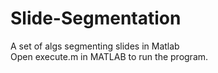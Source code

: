 # Slide-Segmentation
A set of algs segmenting slides in Matlab  
Open execute.m in MATLAB to run the program.
